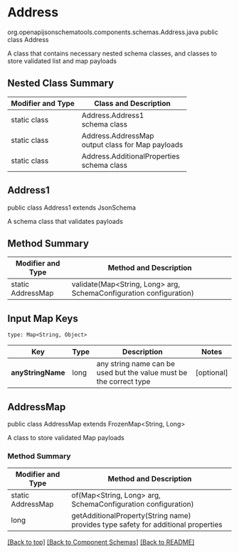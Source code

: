 # Address
org.openapijsonschematools.components.schemas.Address.java
public class Address

A class that contains necessary nested schema classes, and classes to store validated list and map payloads

## Nested Class Summary
| Modifier and Type | Class and Description |
| ----------------- | ---------------------- |
| static class | Address.Address1<br> schema class |
| static class | Address.AddressMap<br> output class for Map payloads |
| static class | Address.AdditionalProperties<br> schema class |

## Address1
public class Address1
extends JsonSchema

A schema class that validates payloads


## Method Summary
| Modifier and Type | Method and Description |
| ----------------- | ---------------------- |
| static AddressMap | validate(Map<String, Long> arg, SchemaConfiguration configuration) |

## Input Map Keys
```
type: Map<String, Object>
```
Key | Type |  Description | Notes
------------ | ------------- | ------------- | -------------
**anyStringName** | long | any string name can be used but the value must be the correct type | [optional]

## AddressMap
public class AddressMap
extends FrozenMap<String, Long>

A class to store validated Map payloads

### Method Summary
| Modifier and Type | Method and Description |
| ----------------- | ---------------------- |
| static AddressMap | of(Map<String, Long> arg, SchemaConfiguration configuration) |
| long | getAdditionalProperty(String name)<br>provides type safety for additional properties |

[[Back to top]](#top) [[Back to Component Schemas]](../../../README.md#Component-Schemas) [[Back to README]](../../../README.md)
